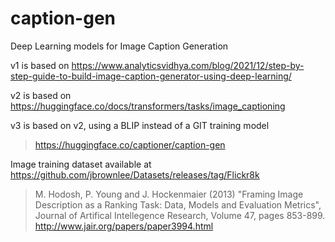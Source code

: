 # caption-gen

Deep Learning models for Image Caption Generation

v1 is based on https://www.analyticsvidhya.com/blog/2021/12/step-by-step-guide-to-build-image-caption-generator-using-deep-learning/

v2 is based on https://huggingface.co/docs/transformers/tasks/image_captioning

v3 is based on v2, using a BLIP instead of a GIT training model
> https://huggingface.co/captioner/caption-gen

Image training dataset available at https://github.com/jbrownlee/Datasets/releases/tag/Flickr8k
> M. Hodosh, P. Young and J. Hockenmaier (2013) "Framing Image Description as a Ranking Task: Data, Models and Evaluation Metrics", Journal of Artifical Intellegence Research, Volume 47, pages 853-899. http://www.jair.org/papers/paper3994.html
